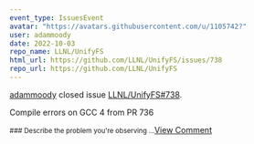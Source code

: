 ```yaml
---
event_type: IssuesEvent
avatar: "https://avatars.githubusercontent.com/u/1105742?"
user: adammoody
date: 2022-10-03
repo_name: LLNL/UnifyFS
html_url: https://github.com/LLNL/UnifyFS/issues/738
repo_url: https://github.com/LLNL/UnifyFS
---
```


<a href='https://github.com/adammoody' target='_blank'>adammoody</a> closed issue <a href='https://github.com/LLNL/UnifyFS/issues/738' target='_blank'>LLNL/UnifyFS#738</a>.

<p>Compile errors on GCC 4 from PR 736</p><small>### Describe the problem you're observing...</small><a href='https://github.com/LLNL/UnifyFS/issues/738' target='_blank'>View Comment</a>